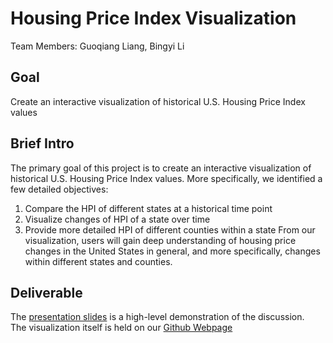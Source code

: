 # Housing Price Index Visualization

Team Members: Guoqiang Liang, Bingyi Li

## Goal
Create an interactive visualization of historical U.S. Housing Price Index values

## Brief Intro
The primary goal of this project is to create an interactive visualization of historical U.S. Housing Price Index values. More specifically, we identified a few detailed objectives:
1. Compare the HPI of different states at a historical time point
2. Visualize changes of HPI of a state over time
3. Provide more detailed HPI of different counties within a state
From our visualization, users will gain deep understanding of housing price changes in
the United States in general, and more specifically, changes within different states and
counties.

## Deliverable
The [presentation slides](https://github.com/bingyil/HPI_Visualization/blob/master/A%20STORY%20OF%20HOUSING%20PRICE%20INDEX.pdf) is a high-level demonstration of the discussion.<br/>
The visualization itself is held on our [Github Webpage](https://asenliang.github.io)
